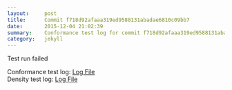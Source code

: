 ```yaml
---
layout:     post
title:      Commit f718d92afaaa319ed9588131abadae6810c09bb7
date:       2015-12-04 21:02:39
summary:    Conformance test log for commit f718d92afaaa319ed9588131abadae6810c09bb7.
category:   jekyll
---
```


Test run failed

Conformance test log: [Log File](http://s3-us-west-2.amazonaws.com/kraken-e2e-logs/conformance/kraken_f718d92afaaa319ed9588131abadae6810c09bb7_conformance.log)   
Density test log: [Log File](http://s3-us-west-2.amazonaws.com/kraken-e2e-logs/conformance/kraken_f718d92afaaa319ed9588131abadae6810c09bb7_density.log)    
